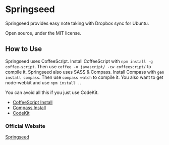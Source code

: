 # Springseed

Springseed provides easy note taking with Dropbox sync for Ubuntu.

Open source, under the MIT license.

## How to Use

Springseed uses CoffeeScript. Install CoffeeScript with `npm install -g coffee-script`. Then use `coffee -o javascript/ -cw coffeescript/` to compile it. Springseed also uses SASS & Compass. Install Compass with `gem install compass`. Then use `compass watch` to compile it. You also want to get node-webkit and use `npm install .`.

You can avoid all this if you just use CodeKit.

- [CoffeeScript Install](http://coffeescript.org/#installation)
- [Compass Install](http://compass-style.org/install/)
- [CodeKit](http://incident57.com/codekit/)

### Official Website

[Springseed](http://getspringseed.com)
